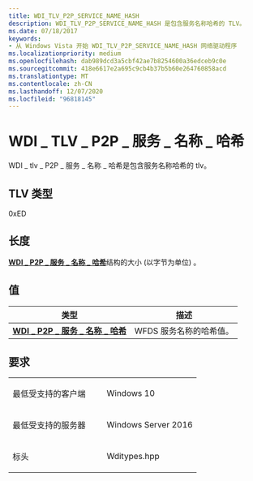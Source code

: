 ```yaml
---
title: WDI_TLV_P2P_SERVICE_NAME_HASH
description: WDI_TLV_P2P_SERVICE_NAME_HASH 是包含服务名称哈希的 TLV。
ms.date: 07/18/2017
keywords:
- 从 Windows Vista 开始 WDI_TLV_P2P_SERVICE_NAME_HASH 网络驱动程序
ms.localizationpriority: medium
ms.openlocfilehash: dab989dcd3a5cbf42ae7b8254600a36edceb9c0e
ms.sourcegitcommit: 418e6617e2a695c9cb4b37b5b60e264760858acd
ms.translationtype: MT
ms.contentlocale: zh-CN
ms.lasthandoff: 12/07/2020
ms.locfileid: "96818145"
---
```

# <a name="wdi_tlv_p2p_service_name_hash"></a>WDI \_ TLV \_ P2P \_ 服务 \_ 名称 \_ 哈希


WDI \_ tlv \_ P2P \_ 服务 \_ 名称 \_ 哈希是包含服务名称哈希的 tlv。

## <a name="tlv-type"></a>TLV 类型


0xED

## <a name="length"></a>长度


[**WDI \_ P2P \_ 服务 \_ 名称 \_ 哈希**](/windows-hardware/drivers/ddi/dot11wdi/ns-dot11wdi-_wdi_p2p_service_name_hash)结构的大小 (以字节为单位) 。

## <a name="values"></a>值


| 类型                                                                    | 描述                      |
|-------------------------------------------------------------------------|----------------------------------|
| [**WDI \_ P2P \_ 服务 \_ 名称 \_ 哈希**](/windows-hardware/drivers/ddi/dot11wdi/ns-dot11wdi-_wdi_p2p_service_name_hash) | WFDS 服务名称的哈希值。 |

 

<a name="requirements"></a>要求
------------

<table>
<colgroup>
<col width="50%" />
<col width="50%" />
</colgroup>
<tbody>
<tr class="odd">
<td><p>最低受支持的客户端</p></td>
<td><p>Windows 10</p></td>
</tr>
<tr class="even">
<td><p>最低受支持的服务器</p></td>
<td><p>Windows Server 2016</p></td>
</tr>
<tr class="odd">
<td><p>标头</p></td>
<td>Wditypes.hpp</td>
</tr>
</tbody>
</table>

 

